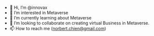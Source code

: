 - 👋 Hi, I’m @innovax
- 👀 I’m interested in Metaverse
- 🌱 I’m currently learning about Metaverse
- 💞️ I’m looking to collaborate on creating virtual Business in Metaverse.
- 📫 How to reach me (norbert.chien@gmail.com)

<!---
innovax/innovax is a ✨ special ✨ repository because its `README.md` (this file) appears on your GitHub profile.
You can click the Preview link to take a look at your changes.
--->
